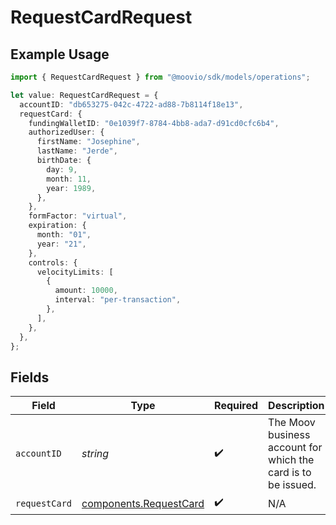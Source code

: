 # RequestCardRequest

## Example Usage

```typescript
import { RequestCardRequest } from "@moovio/sdk/models/operations";

let value: RequestCardRequest = {
  accountID: "db653275-042c-4722-ad88-7b8114f18e13",
  requestCard: {
    fundingWalletID: "0e1039f7-8784-4bb8-ada7-d91cd0cfc6b4",
    authorizedUser: {
      firstName: "Josephine",
      lastName: "Jerde",
      birthDate: {
        day: 9,
        month: 11,
        year: 1989,
      },
    },
    formFactor: "virtual",
    expiration: {
      month: "01",
      year: "21",
    },
    controls: {
      velocityLimits: [
        {
          amount: 10000,
          interval: "per-transaction",
        },
      ],
    },
  },
};
```

## Fields

| Field                                                            | Type                                                             | Required                                                         | Description                                                      |
| ---------------------------------------------------------------- | ---------------------------------------------------------------- | ---------------------------------------------------------------- | ---------------------------------------------------------------- |
| `accountID`                                                      | *string*                                                         | :heavy_check_mark:                                               | The Moov business account for which the card is to be issued.    |
| `requestCard`                                                    | [components.RequestCard](../../models/components/requestcard.md) | :heavy_check_mark:                                               | N/A                                                              |